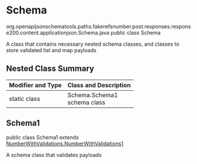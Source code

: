 # Schema
org.openapijsonschematools.paths.fakerefsnumber.post.responses.response200.content.applicationjson.Schema.java
public class Schema

A class that contains necessary nested schema classes, and classes to store validated list and map payloads

## Nested Class Summary
| Modifier and Type | Class and Description |
| ----------------- | ---------------------- |
| static class | Schema.Schema1<br> schema class |

## Schema1
public class Schema1
extends [NumberWithValidations.NumberWithValidations1](../../../../../../../../components/schemas/NumberWithValidations.md#numberwithvalidations1)

A schema class that validates payloads
